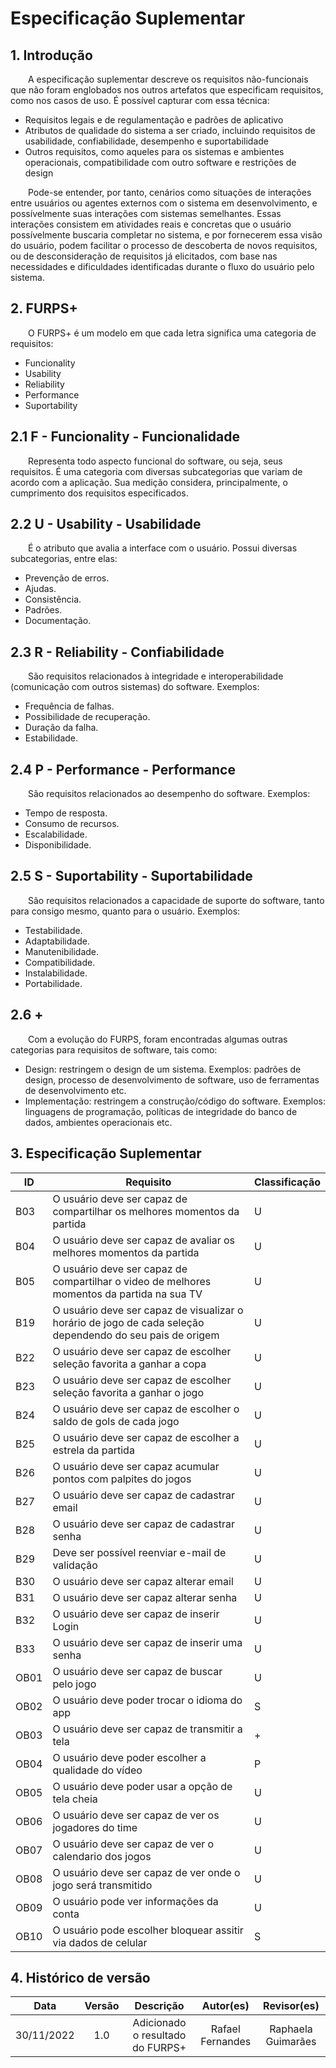 # Especificação Suplementar 

## 1. Introdução
&emsp;&emsp;A especificação suplementar descreve os requisitos não-funcionais que não foram englobados nos outros artefatos que especificam requisitos, como nos casos de uso.
É possível capturar com essa técnica:

- Requisitos legais e de regulamentação e padrões de aplicativo
- Atributos de qualidade do sistema a ser criado, incluindo requisitos de usabilidade, confiabilidade, desempenho e suportabilidade
- Outros requisitos, como aqueles para os sistemas e ambientes operacionais, compatibilidade com outro software e restrições de design
 

&emsp;&emsp;Pode-se entender, por tanto, cenários como situações de interações entre usuários ou agentes externos com o sistema em desenvolvimento, e possívelmente suas interações com sistemas semelhantes. Essas interações consistem em atividades reais e concretas que o usuário possívelmente buscaria completar no sistema, e por fornecerem essa visão do usuário, podem facilitar o processo de descoberta de novos requisitos, ou de desconsideração de requisitos já elicitados, com base nas necessidades e dificuldades identificadas durante o fluxo do usuário pelo sistema.


## 2. FURPS+

&emsp;&emsp;O FURPS+ é um modelo em que cada letra significa uma categoria de requisitos:

- Funcionality
- Usability
- Reliability
- Performance 
- Suportability

## 2.1 F - Funcionality - Funcionalidade

&emsp;&emsp;Representa todo aspecto funcional do software, ou seja, seus requisitos. É uma categoria com diversas subcategorias que variam de acordo com a aplicação. Sua medição considera, principalmente, o cumprimento dos requisitos especificados.

## 2.2 U - Usability - Usabilidade

&emsp;&emsp;É o atributo que avalia a interface com o usuário. Possui diversas subcategorias, entre elas:

- Prevenção de erros.
- Ajudas.
- Consistência.
- Padrões.
- Documentação.

## 2.3 R - Reliability - Confiabilidade

&emsp;&emsp;São requisitos relacionados à integridade e interoperabilidade (comunicação com outros sistemas) do software. Exemplos:

- Frequência de falhas.
- Possibilidade de recuperação.
- Duração da falha.
- Estabilidade.


## 2.4 P - Performance - Performance

&emsp;&emsp;São requisitos relacionados ao desempenho do software. Exemplos:

- Tempo de resposta.
- Consumo de recursos.
- Escalabilidade.
- Disponibilidade.

## 2.5 S - Suportability - Suportabilidade

&emsp;&emsp;São requisitos relacionados a capacidade de suporte do software, tanto para consigo mesmo, quanto para o usuário. Exemplos:

- Testabilidade.
- Adaptabilidade.
- Manutenibilidade.
- Compatibilidade.
- Instalabilidade.
- Portabilidade.

## 2.6 +

&emsp;&emsp;Com a evolução do FURPS, foram encontradas algumas outras categorias para requisitos de software, tais como:

- Design: restringem o design de um sistema. Exemplos: padrões de design, processo de desenvolvimento de software, uso de ferramentas de desenvolvimento etc.
- Implementação: restringem a construção/código do software. Exemplos: linguagens de programação, políticas de integridade do banco de dados, ambientes operacionais etc.

## 3. Especificação Suplementar
|   ID  |             Requisito                                                     |Classificação|
|-------|---------------------------------------------------------------------------|---|
|B03	|O usuário deve ser capaz de compartilhar os melhores momentos da partida	|U|
|B04	|O usuário deve ser capaz de avaliar os melhores momentos da partida	|U|
|B05	|O usuário deve ser capaz de compartilhar o video de melhores momentos da partida na sua TV	|U|
|B19	|O usuário deve ser capaz de visualizar o horário de jogo de cada seleção dependendo do seu pais de origem	|U|
|B22	|O usuário deve ser capaz de escolher seleção favorita a ganhar a copa	|U|
|B23	|O usuário deve ser capaz de escolher seleção favorita a ganhar o jogo	|U|
|B24	|O usuário deve ser capaz de escolher o saldo de gols de cada jogo	|U|
|B25	|O usuário deve ser capaz de escolher a estrela da partida	|U|
|B26	|O usuário deve ser capaz acumular pontos com palpites do jogos	|U|
|B27	|O usuário deve ser capaz de cadastrar email	|U|
|B28	|O usuário deve ser capaz de cadastrar senha	|U|
|B29	|Deve ser possível reenviar e-mail de validação	|U|
|B30	|O usuário deve ser capaz alterar email	|U|
|B31	|O usuário deve ser capaz alterar senha	|U|
|B32	|O usuário deve ser capaz de inserir Login	|U|
|B33	|O usuário deve ser capaz de inserir uma senha	|U|
|OB01	|O usuário deve ser capaz de buscar pelo jogo	|U|
|OB02	|O usuário deve poder trocar o idioma do app	|S|
|OB03	|O usuário deve ser capaz de transmitir a tela	|+|
|OB04	|O usuário deve poder escolher a qualidade do vídeo	|P|
|OB05	|O usuário deve poder usar a opção de tela cheia	|U|
|OB06	|O usuário deve ser capaz de ver os jogadores do time	|U|
|OB07	|O usuário deve ser capaz de ver o calendario dos jogos	|U|
|OB08	|O usuário deve ser capaz de ver onde o jogo será transmitido	|U|
|OB09	|O usuário pode ver informações da conta	|U|
|OB10	|O usuário pode escolher bloquear assitir via dados de celular	|S|

## 4. Histórico de versão

|    Data    | Versão |                     Descrição                     |        Autor(es)        | Revisor(es) |
| :--------: | :----: | :-----------------------------------------------: | :---------------------: | :---------: |
| 30/11/2022 |  1.0   | Adicionado o resultado do FURPS+                  | Rafael Fernandes        |  Raphaela Guimarães|